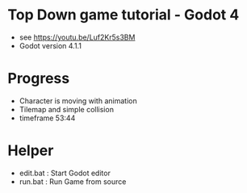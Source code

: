 # Top Down game tutorial - Godot 4

- see https://youtu.be/Luf2Kr5s3BM
- Godot version 4.1.1

# Progress

- Character is moving with animation
- Tilemap and simple collision
- timeframe 53:44

# Helper

- edit.bat : Start Godot editor
- run.bat  : Run Game from source
 
